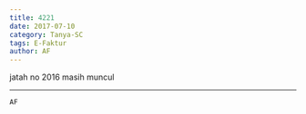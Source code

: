 ```yaml
---
title: 4221
date: 2017-07-10
category: Tanya-SC
tags: E-Faktur
author: AF
---
```


jatah no 2016 masih muncul

---



`AF`
